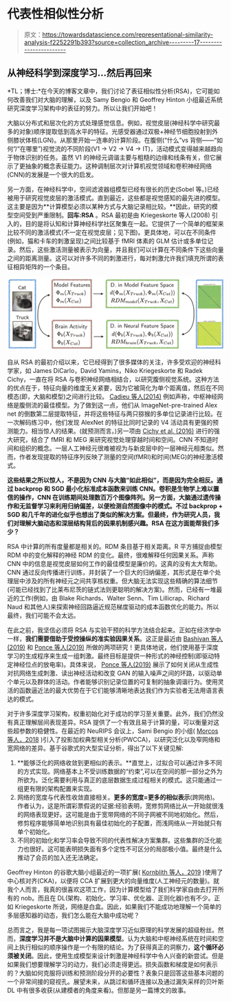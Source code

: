 # 代表性相似性分析

> 原文：<https://towardsdatascience.com/representational-similarity-analysis-f2252291b393?source=collection_archive---------17----------------------->

## 从神经科学到深度学习…然后再回来

*TL；博士:*在今天的博客文章中，我们讨论了表征相似性分析(RSA)，它可能如何改善我们对大脑的理解，以及 Samy Bengio 和 Geoffrey Hinton 小组最近系统研究深度学习架构中的表征的努力。所以让我们开始吧！

大脑以分布式和层次化的方式处理感觉信息。例如，视觉皮层(神经科学中研究最多的对象)顺序提取低到高水平的特征。光感受器通过双极+神经节细胞投射到外侧膝状体核(LGN)。从那里开始一连串的计算阶段。在腹侧(“什么”vs 背侧——“如何”/“在哪里”)视觉流的不同阶段(V1 → V2 → V4 → IT)，活动模式变得越来越趋向于物体识别的任务。虽然 V1 的神经元调谐主要与粗糙的边缘和线条有关，但它展示了更抽象的概念表征能力。这种调制层次对计算机视觉领域和卷积神经网络(CNN)的发展是一个很大的启发。

另一方面，在神经科学中，空间滤波器组模型已经有很长的历史(Sobel 等。)已经被用于研究视觉皮层的激活模式。直到最近，这些都是视觉感知的最先进的模型。这主要是因为**计算模型必须以某种方式与大脑记录相比较。**因此，研究的模型空间受到严重限制。**回车:RSA** 。RSA 最初是由 Kriegeskorte 等人(2008) 引入的，目的是将认知和计算神经科学社区聚集在一起。它提供了一个简单的框架来比较不同的激活模式(不一定在视觉皮层；见下图)。更具体地，可以在不同条件(例如，猫和卡车的刺激呈现)之间比较基于 fMRI 体素的 GLM 估计或多单位记录。然后，这些激活测量被表示为向量，并且我们可以计算在不同条件下这些向量之间的距离测量。这可以对许多不同的刺激进行，每对刺激允许我们填充所谓的表征相异矩阵的一个条目。

![](img/b7de8451f5cd5dd34530059bb6f6e10d.png)

自从 RSA 的最初介绍以来，它已经得到了很多媒体的关注，许多受欢迎的神经科学家，如 James DiCarlo，David Yamins，Niko Kriegeskorte 和 Radek Cichy，一直在将 RSA 与卷积神经网络相结合，以研究腹侧视觉系统。这种方法的优点在于，特征向量的维度无关紧要，因为它被简化为单个距离值，然后在不同模态(即，大脑和模型)之间进行比较。 [Cadieu 等人(2014)](https://journals.plos.org/ploscompbiol/article?id=10.1371/journal.pcbi.1003963) 例如声称，中枢神经网络是腹侧流的最佳模型。为了做到这一点，他们从 ImageNet-pre-trained Alex net 的倒数第二层提取特征，并将这些特征与两只猕猴的多单位记录进行比较。在一次解码练习中，他们发现 AlexNet 的特征比同时记录的 V4 活动具有更强的预测能力。相当惊人的结果。(就预测而言。)另一项由 [Cichy et al. (2016)](https://www.nature.com/articles/srep27755) 进行的强大研究，结合了 fMRI 和 MEG 来研究视觉处理穿越时间和空间。CNN 不知道时间和组织的概念。一层人工神经元很难被视为与新皮层中的一层神经元相类似。然而，作者发现提取的特征序列反映了测量的空间(fMRI)和时间(MEG)的神经激活模式。

**这些结果之所以惊人，不是因为 CNN 与大脑“如此相似”，而是因为完全相反。通过 backprop 和 SGD 最小化标准成本函数来训练 CNN。卷积是生物学上难以置信的操作，CNN 在训练期间处理数百万个图像阵列。另一方面，大脑通过遗传操作和无监督学习来利用归纳偏差，以便检测自然图像中的模式。不过 backprop + SGD 和几千年的进化似乎也想出了类似的解决方案。但最终，作为研究人员，我们对理解大脑动态和深层结构背后的因果机制感兴趣。RSA 在这方面能帮我们多少？**

RSA 中计算的所有度量都是相关的。RDM 条目基于相关距离。R 平方捕捉由模型 RDM 中的变化解释的神经 RDM 的变化。最终，很难解释任何因果关系。声称 CNN 中的信息是视觉皮层如何工作的最佳模型是廉价的。这真的没有太大帮助。CNN 通过反向传播进行训练，并封装了一个巨大的归纳偏差，其形式是在单个处理层中涉及的所有神经元之间共享核权重。但大脑无法实现这些精确的算法细节(可能已经找到了比莱布尼茨的链式法则更聪明的解决方案)。然而，已经有一堆最近的工作(例如，由 Blake Richards、Walter Senn、Tim Lillicrap、Richard Naud 和其他人)来探索神经回路逼近规范梯度驱动的成本函数优化的能力。所以最终，我们可能不会太远。

在此之前，我坚信必须将 RSA 与实验干预的科学方法结合起来。正如在经济学中一样，**我们需要借助于受控操纵的准实验因果关系**。这正是最近由 [Bashivan 等人(2019)](https://science.sciencemag.org/content/sci/364/6439/eaav9436.full.pdf?casa_token=7zJXfxcBvFUAAAAA:ny4nImzhBu3z8hUnzH-0lFyhw5cA37e_bVWFmTa4czuZkGHufYWKleOUhkCcoTY_MSnKRIApIk4cLxc) 和 [Ponce 等人(2019)](https://www.sciencedirect.com/science/article/pii/S0092867419303915) 所做的两项研究！更具体地说，他们使用基于深度学习的生成程序来生成一组刺激。最终目标是提供一种形式的神经控制(即驱动特定神经位点的放电率)。具体来说， [Ponce 等人(2019)](https://www.sciencedirect.com/science/article/pii/S0092867419303915) 展示了如何关闭从生成性对抗网络生成刺激、读出神经活动和改变 GAN 的输入噪声之间的环路，以驱动单个单元以及群体的活动。作者能够识别记录位置的可复制的抽象调谐行为。使用灵活的函数逼近法的最大优势在于它们能够清晰地表达我们作为实验者无法用语言表达的模式。

对于许多深度学习架构，权重初始化对于成功的学习至关重要。此外，我们仍然没有真正理解层间表现差异。RSA 提供了一个有效且易于计算的量，可以衡量对这些超参数的稳健性。在最近的 NeuRIPS 会议上，Sami Bengio 的小组( [Morcos 等人，2018](http://papers.nips.cc/paper/7815-insights-on-representational-similarity-in-neural-networks-with-canonical-correlation.pdf) )引入了投影加权典型相关分析(PWCCA)，以研究泛化以及窄网络和宽网络的差异。基于谷歌式的大型实证分析，得出了以下关键见解:

1.  **能够泛化的网络收敛到更相似的表示。**直觉上，过拟合可以通过许多不同的方式实现。网络基本上不受训练数据的“约束”,可以在空间的那一部分之外为所欲为。泛化需要利用与真正的底层数据生成过程相关的模式。这只能通过一组更有限的架构配置来实现。
2.  网络的宽度与代表性收敛直接相关。**更多的宽度=更多的相似表示**(跨网络)。作者认为，这是所谓彩票假说的证据:经验表明，宽修剪网络比从一开始就很浅的网络表现更好。这可能是由于宽带网络的不同子网被不同地初始化。然后，修剪程序能够简单地识别具有最佳初始化的子配置，而浅网络从一开始就只有单个初始化。
3.  不同的初始化和学习率会导致不同的代表性解决方案集群。这些集群的泛化能力也很好。这可能表明损失面有多个定性不可区分的局部极小值。最终是什么推动了会员的加入还无法确定。

Geoffrey Hinton 的谷歌大脑小组最近的一项扩展( [Kornblith 等人，2019](https://arxiv.org/pdf/1905.00414.pdf?source=post_page---------------------------) )使用了中心核对齐(CKA)，以便将 CCA 扩展到更大的向量维度(人工神经元的数量)。就我个人而言，我真的很喜欢这项工作，因为计算模型给了我们科学家自由去打开所有的 nob。而且在 DL(架构、初始化、学习率、优化器、正则化器)也有不少。正如 Kriegeskorte 所说，网络是白盒。因此，如果我们不能成功地理解一个简单的多层感知器的动态，我们怎么能在大脑中成功呢？

总而言之，我是每一项试图揭示大脑深度学习近似原理的科学发展的超级粉丝。然而，**深度学习并不是大脑中计算的因果模型**。认为大脑和中枢神经系统在时间和空间上执行相似的顺序操作是一个有限的结论。为了获得真正的洞察力，**这个循环必须被关闭**。因此，使用生成模型来设计刺激是神经科学中令人兴奋的新尝试。但是如果我们想要理解学习的动力，我们必须走得更远。损失函数和梯度是如何表示的？大脑如何克服将训练和预测阶段分开的必要性？表象只是回答这些基本问题的一个非常间接的窥视孔。展望未来，从跳过和循环连接以及通过漏失采样的贝叶斯 DL 中有很多收获(从建模者的角度来看)。但那是另一篇博文的故事。